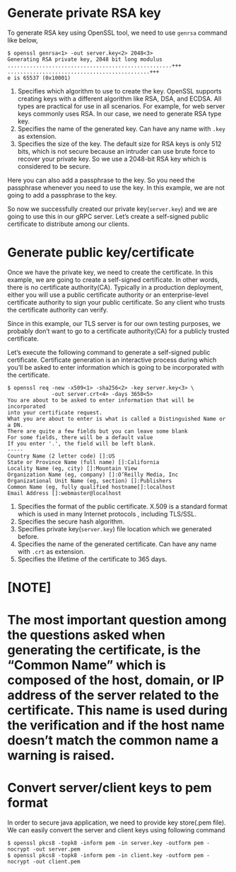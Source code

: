 # Generate private RSA key

To generate RSA key using OpenSSL tool, we need to use `genrsa` command like below,

```shell script
$ openssl genrsa<1> -out server.key<2> 2048<3>
Generating RSA private key, 2048 bit long modulus
....................................................+++
.............................................+++
e is 65537 (0x10001)
```

1. Specifies which algorithm to use to create the key. OpenSSL supports creating keys with a different algorithm like
   RSA, DSA, and ECDSA. All types are practical for use in all scenarios. For example, for web server keys commonly uses
   RSA. In our case, we need to generate RSA type key.
2. Specifies the name of the generated key. Can have any name with `.key` as extension.
3. Specifies the size of the key. The default size for RSA keys is only 512 bits, which is not secure because an
   intruder can use brute force to recover your private key. So we use a 2048-bit RSA key which is considered to be
   secure.

Here you can also add a passphrase to the key. So you need the passphrase whenever you need to use the key. In this
example, we are not going to add a passphrase to the key.

So now we successfully created our private key(`server.key`) and we are going to use this in our gRPC server. Let’s
create a self-signed public certificate to distribute among our clients.

# Generate public key/certificate

Once we have the private key, we need to create the certificate. In this example, we are going to create a self-signed
certificate. In other words, there is no certificate authority(CA). Typically in a production deployment, either you
will use a public certificate authority or an enterprise-level certificate authority to sign your public certificate. So
any client who trusts the certificate authority can verify.

Since in this example, our TLS server is for our own testing purposes, we probably don’t want to go to a certificate
authority(CA) for a publicly trusted certificate.

Let’s execute the following command to generate a self-signed public certificate. Certificate generation is an
interactive process during which you’ll be asked to enter information which is going to be incorporated with the
certificate.

```shell script
$ openssl req -new -x509<1> -sha256<2> -key server.key<3> \
              -out server.crt<4> -days 3650<5>
You are about to be asked to enter information that will be incorporated
into your certificate request.
What you are about to enter is what is called a Distinguished Name or a DN.
There are quite a few fields but you can leave some blank
For some fields, there will be a default value 
If you enter '.', the field will be left blank.
-----
Country Name (2 letter code) []:US
State or Province Name (full name) []:California
Locality Name (eg, city) []:Mountain View
Organization Name (eg, company) []:O’Reilly Media, Inc
Organizational Unit Name (eg, section) []:Publishers
Common Name (eg, fully qualified hostname[]:localhost
Email Address []:webmaster@localhost
```

1. Specifies the format of the public certificate. X.509 is a standard format which is used in many Internet protocols ,
   including TLS/SSL.
2. Specifies the secure hash algorithm.
3. Specifies private key(`server.key`) file location which we generated before.
4. Specifies the name of the generated certificate. Can have any name with `.crt` as extension.
5. Specifies the lifetime of the certificate to 365 days.

[NOTE]
=====
The most important question among the questions asked when generating the certificate, is the “Common Name” which is composed of the host, domain, or IP address of the server related to the certificate. This name is used during the verification and if the host name doesn’t match the common name a warning is raised.
=====

# Convert server/client keys to pem format

In order to secure java application, we need to provide key store(.pem file). We can easily convert the server and
client keys using following command

```shell script
$ openssl pkcs8 -topk8 -inform pem -in server.key -outform pem -nocrypt -out server.pem
$ openssl pkcs8 -topk8 -inform pem -in client.key -outform pem -nocrypt -out client.pem
```